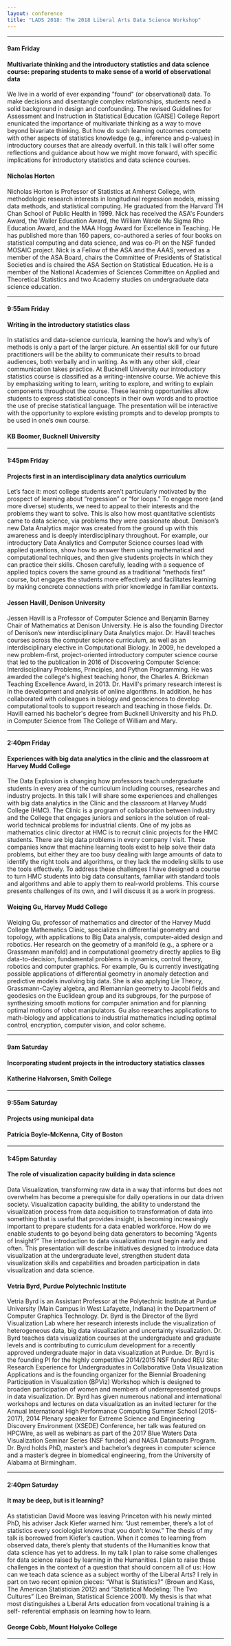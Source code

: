 ```yaml
---
layout: conference
title: "LADS 2018: The 2018 Liberal Arts Data Science Workshop"
---
```



****

#### 9am Friday
#### Multivariate thinking and the introductory statistics and data science course: preparing students to make sense of a world of observational data
<p>
We live in a world of ever expanding "found" (or observational) data. To make decisions and disentangle complex relationships, students need a solid background in design and confounding. The revised Guidelines for Assessment and Instruction in Statistical Education (GAISE) College Report enunicated the importance of multivariate thinking as a way to move beyond bivariate thinking. But how do such learning outcomes compete with other aspects of statistics knowledge (e.g., inference and p-values) in introductory courses that are already overfull. In this talk I will offer some reflections and guidance about how we might move forward, with specific implications for introductory statistics and data science courses.
</p>

#### Nicholas Horton
<p>
Nicholas Horton is Professor of Statistics at Amherst College, with methodologic research interests in longitudinal regression models, missing data methods, and statistical computing.  He graduated from the Harvard TH Chan School of Public Health in 1999.  Nick has received the ASA's Founders Award, the Waller Education Award,  the William Warde Mu Sigma Rho Education Award, and the MAA Hogg Award for Excellence in Teaching.  He has published more than 160 papers, co-authored a series of four books on statistical computing and data science, and was co-PI on the NSF funded MOSAIC project.  Nick is a Fellow of the ASA and the AAAS, served as a member of the ASA Board, chairs the Committee of Presidents of Statistical Societies and is chaired the ASA Section on Statistical Education.  He is a member of the National Academies of Sciences Committee on Applied and Theoretical Statistics and two Academy studies on undergraduate data science education.
</p>

----

#### 9:55am Friday
#### Writing in the introductory statistics class
<p>
In statistics and data-science curricula, learning the how’s and why’s of methods is only a part of the larger picture.  An essential skill for our future practitioners will be the ability to communicate their results to broad audiences, both verbally and in writing.  As with any other skill, clear communication takes practice.  At Bucknell University our introductory statistics course is classified as a writing-intensive course.  We achieve this by emphasizing writing to learn, writing to explore, and writing to explain components throughout the course.  These learning opportunities allow students to express statistical concepts in their own words and to practice the use of precise statistical language.  The presentation will be interactive with the opportunity to explore existing prompts and to develop prompts to be used in one’s own course.
</p>

#### KB Boomer, Bucknell University
<p>
</p>

----

#### 1:45pm Friday
#### Projects first in an interdisciplinary data analytics curriculum
<p>
Let’s face it: most college students aren’t particularly motivated by the prospect of learning about “regression” or “for loops.”  To engage more (and more diverse) students, we need to appeal to their interests and the problems they want to solve.  This is also how most quantitative scientists came to data science, via problems they were passionate about.  Denison’s new Data Analytics major was created from the ground up with this awareness and is deeply interdisciplinary throughout.  For example, our introductory Data Analytics and Computer Science courses lead with applied questions, show how to answer them using mathematical and computational techniques, and then give students projects in which they can practice their skills.  Chosen carefully, leading with a sequence of applied topics covers the same ground as a traditional “methods first” course, but engages the students more effectively and facilitates learning by making concrete connections with prior knowledge in familiar contexts.
</p>

#### Jessen Havill, Denison University
<p>
Jessen Havill is a Professor of Computer Science and Benjamin Barney Chair of Mathematics at Denison University.  He is also the founding Director of Denison’s new interdisciplinary Data Analytics major.  Dr. Havill teaches courses across the computer science curriculum, as well as an interdisciplinary elective in Computational Biology.  In 2009, he developed a new problem-first, project-oriented introductory computer science course that led to the publication in 2016 of Discovering Computer Science:  Interdisciplinary Problems, Principles, and Python Programming.  He was awarded the college's highest teaching honor, the Charles A. Brickman Teaching Excellence Award, in 2013.  Dr. Havill's primary research interest is in the development and analysis of online algorithms. In addition, he has collaborated with colleagues in biology and geosciences to develop computational tools to support research and teaching in those fields. Dr. Havill earned his bachelor's degree from Bucknell University and his Ph.D. in Computer Science from The College of William and Mary.
</p>

----

#### 2:40pm Friday
#### Experiences with big data analytics in the clinic and the classroom at Harvey Mudd College

<p>
The Data Explosion is changing how professors teach undergraduate students in every area of the curriculum including courses, researches and industry projects.   In this talk I will share some experiences and challenges with big data analytics in the Clinic and the classroom at Harvey Mudd College (HMC).  The Clinic is a program of collaboration between industry and the College that engages juniors and seniors in the solution of real-world technical problems for industrial clients.  One of my jobs as mathematics clinic director at HMC is to recruit clinic projects for the HMC students.  There are big data problems in every company I visit. These companies know that machine learning tools exist to help solve their data problems, but either they are too busy dealing with large amounts of data to identify the right tools and algorithms, or they lack the modeling skills to use the tools effectively. To address these challenges I have designed a course to turn HMC students into big data consultants, familiar with standard tools and algorithms and able to apply them to real-world problems. This course presents challenges of its own, and I will discuss it as a work in progress.
</p>

#### Weiqing Gu, Harvey Mudd College
<p>
Weiqing Gu, professor of mathematics and director of the Harvey Mudd College Mathematics Clinic, specializes in differential geometry and topology, with applications to Big Data analysis, computer-aided design and robotics. Her research on the geometry of a manifold (e.g., a sphere or a Grassmann manifold) and in computational geometry directly applies to Big data-to-decision, fundamental problems in dynamics, control theory, robotics and computer graphics. For example, Gu is currently investigating possible applications of differential geometry in anomaly detection and predictive models involving big data. She is also applying Lie Theory, Grassmann-Cayley algebra, and Riemannian geometry to Jacobi fields and geodesics on the Euclidean group and its subgroups, for the purpose of synthesizing smooth motions for computer animation and for planning optimal motions of robot manipulators. Gu also researches applications to math-biology and applications to industrial mathematics including optimal control, encryption, computer vision, and color scheme.
</p>

----

#### 9am Saturday
#### Incorporating student projects in the introductory statistics classes
<p>
</p>

#### Katherine Halvorsen, Smith College
<p>
</p>

----

#### 9:55am Saturday
#### Projects using municipal data
<p>
</p>

#### Patricia Boyle-McKenna, City of Boston
<p>
</p>

----

#### 1:45pm Saturday
#### The role of visualization capacity building in data science
<p>
Data Visualization, transforming raw data in a way that informs but does not overwhelm has become a prerequisite for daily operations in our data driven society. Visualization capacity building, the ability to understand the visualization process from data acquisition to transformation of data into something that is useful that provides insight, is becoming increasingly important to prepare students for a data enabled workforce. How do we enable students to go beyond being data generators to becoming “Agents of Insight?” The introduction to data visualization must begin early and often. This presentation will describe initiatives designed to introduce data visualization at the undergraduate level, strengthen student data visualization skills and capabilities and broaden participation in data visualization and data science.
</p>

#### Vetria Byrd, Purdue Polytechnic Institute
<p>
Vetria Byrd is an Assistant Professor at the Polytechnic Institute at Purdue University (Main Campus in West Lafayette, Indiana) in the Department of Computer Graphics Technology. Dr. Byrd is the Director of the Byrd Visualization Lab where her research interests include the visualization of heterogeneous data, big data visualization and uncertainty visualization. Dr. Byrd teaches data visualization courses at the undergraduate and graduate levels and is contributing to curriculum development for a recently approved undergraduate major in data visualization at Purdue. Dr. Byrd is the founding PI for the highly competitive 2014/2015  NSF funded REU Site: Research Experience for Undergraduates in Collaborative Data Visualization Applications and is the founding organizer for the Biennial Broadening Participation in Visualization (BPViz) Workshop which is designed to broaden participation of women and members of underrepresented groups in data visualization. Dr. Byrd has given numerous national and international workshops and lectures on data visualization as an invited lecturer for the Annual International High Performance Computing Summer School (2015-2017), 2014 Plenary speaker for Extreme Science and Engineering Discovery Environment (XSEDE) Conference, her talk was featured on HPCWire, as well as webinars as part of the 2017 Blue Waters Data Visualization Seminar Series (NSF funded) and NASA Datanauts Program.  Dr. Byrd holds PhD, master’s and bachelor’s degrees in computer science and a master’s degree in biomedical engineering, from the University of Alabama at Birmingham.
</p>

----

#### 2:40pm Saturday
#### It may be deep, but is it learning?
<p>
As statistician David Moore was leaving Princeton with his newly minted PhD, his
adviser Jack Kiefer warned him: “Just remember, there’s a lot of statistics every sociologist
knows that you don’t know.” The thesis of my talk is borrowed from Kiefer’s caution. When it
comes to learning from observed data, there’s plenty that students of the Humanities know
that data science has yet to address. In my talk I plan to raise some challenges for data science
raised by learning in the Humanities.
I plan to raise these challenges in the context of a question that should concern all of us:
How can we teach data science as a subject worthy of the Liberal Arts? I rely in part on two
recent opinion pieces: “What is Statistics?” (Brown and Kass, The American Statistician 2012)
and “Statistical Modeling: The Two Cultures” (Leo Breiman, Statistical Science 2001). My thesis
is that what most distinguishes a Liberal Arts education from vocational training is a self-
referential emphasis on learning how to learn.
</p>

#### George Cobb, Mount Holyoke College
<p>
</p>

----

